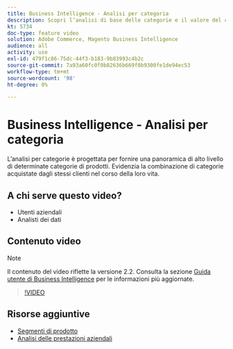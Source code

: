 ```yaml
---
title: Business Intelligence - Analisi per categoria
description: Scopri l’analisi di base delle categorie e il valore del ciclo di vita del cliente.
kt: 5734
doc-type: feature video
solution: Adobe Commerce, Magento Business Intelligence
audience: all
activity: use
exl-id: 479f1c86-75dc-44f3-b183-9b83993c4b2c
source-git-commit: 7a93a60fc0f0b82636b669f0b9300fe1de94ec53
workflow-type: tm+mt
source-wordcount: '98'
ht-degree: 0%

---
```


# Business Intelligence - Analisi per categoria

L’analisi per categorie è progettata per fornire una panoramica di alto livello di determinate categorie di prodotti. Evidenzia la combinazione di categorie acquistate dagli stessi clienti nel corso della loro vita.

## A chi serve questo video?

- Utenti aziendali
- Analisti dei dati

## Contenuto video

>[!NOTE]
>
>Il contenuto del video riflette la versione 2.2. Consulta la sezione [Guida utente di Business Intelligence](https://docs.magento.com/mbi/) per le informazioni più aggiornate.

>[!VIDEO](https://video.tv.adobe.com/v/37904/?quality=12&learn=on)

## Risorse aggiuntive

- [Segmenti di prodotto](https://docs.magento.com/mbi/best-practices/segment-filter.html#product-segments)
- [Analisi delle prestazioni aziendali](https://docs.magento.com/mbi/data-analyst/analysis/bus-perf-analysis.html)
